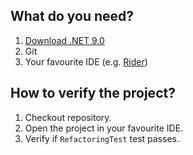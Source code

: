 ## What do you need?
1. [Download .NET 9.0](https://dotnet.microsoft.com/en-us/download/dotnet/9.0)
2. Git
3. Your favourite IDE (e.g. [Rider](https://www.jetbrains.com/rider/buy/?section=personal&billing=yearly))

## How to verify the project?
1. Checkout repository.
2. Open the project in your favourite IDE.
3. Verify if `RefactoringTest` test passes.
